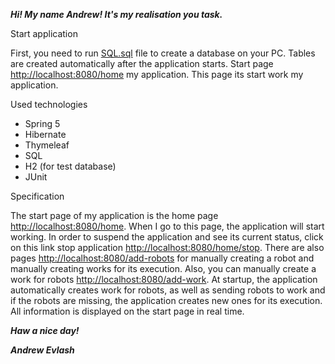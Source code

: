 ***Hi! My name Andrew! It's my realisation you task.***

Start application


First, you need to run [SQL.sql](SQL.sql) file to create a database on your PC. 
Tables are created automatically after the application starts.
Start page <http://localhost:8080/home> my application. 
This page its start work my application.

Used technologies

* Spring 5
* Hibernate
* Thymeleaf
* SQL
* H2 (for test database)
* JUnit

Specification

The start page of my application is the home page <http://localhost:8080/home>. 
When I go to this page, the application will start working.
In order to suspend the application and see its current status, 
click on this link stop application <http://localhost:8080/home/stop>. 
There are also pages <http://localhost:8080/add-robots> for manually 
creating a robot and manually creating works for its execution.
Also, you can manually create a work for robots <http://localhost:8080/add-work>. 
At startup, the application automatically creates work for robots, 
as well as sending robots to work and if the robots are missing, 
the application creates new ones for its execution. 
All information is displayed on the start page in real time.

***Haw a nice day!***

***Andrew Evlash***